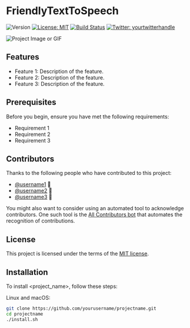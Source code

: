 # FriendlyTextToSpeech

![Version](https://img.shields.io/badge/version-1.0-blue)
[![License: MIT](https://img.shields.io/badge/License-MIT-yellow.svg)](#license)
[![Build Status](https://travis-ci.com/yourusername/projectname.svg?branch=master)](https://travis-ci.com/yourusername/projectname)
[![Twitter: yourtwitterhandle](https://img.shields.io/twitter/follow/yourtwitterhandle?style=social)](https://twitter.com/yourtwitterhandle)

> 

![Project Image or GIF]([http://url/to/image/or/gif](https://github.com/comp-physics/deepOscillations/blob/master/doc/NN_integral.gif))

## Features

- Feature 1: Description of the feature.
- Feature 2: Description of the feature.
- Feature 3: Description of the feature.

## Prerequisites

Before you begin, ensure you have met the following requirements:

- Requirement 1
- Requirement 2
- Requirement 3

## Contributors

Thanks to the following people who have contributed to this project:

* [@username1](https://github.com/username1) 📖
* [@username2](https://github.com/username2) 🐛
* [@username3](https://github.com/username3) 🎨

You might also want to consider using an automated tool to acknowledge contributors. One such tool is the [All Contributors bot](https://allcontributors.org/docs/en/bot/overview) that automates the recognition of contributions.

## License

This project is licensed under the terms of the [MIT license](https://opensource.org/licenses/MIT).



## Installation

To install <project_name>, follow these steps:

Linux and macOS:
```bash
git clone https://github.com/yourusername/projectname.git
cd projectname
./install.sh


